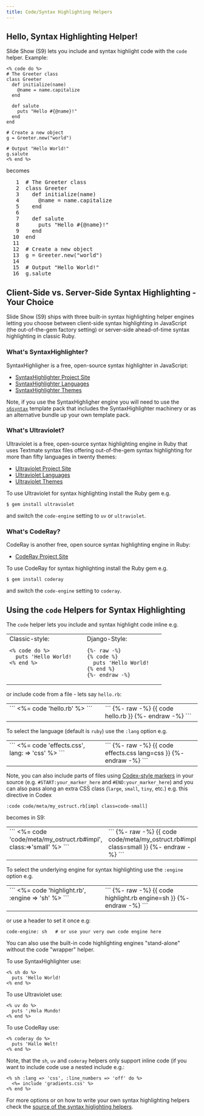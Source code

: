 ```yaml
---
title: Code/Syntax Highlighting Helpers
---
```



## Hello, Syntax Highlighting Helper!

Slide Show (S9) lets you include and syntax highlight code
with the `code` helper. Example:

```
<% code do %>
# The Greeter class
class Greeter
  def initialize(name)
    @name = name.capitalize
  end

  def salute
    puts "Hello #{@name}!"
  end
end

# Create a new object
g = Greeter.new("world")

# Output "Hello World!"
g.salute
<% end %>
```

becomes

<div>
<pre class="programlisting eiffel"><span class="line-numbers">   1 </span> <span class="Comment"><span class="Comment">#</span> The Greeter class</span>
<span class="line-numbers">   2 </span> <span class="Keyword">class</span> <span class="TypeName">Greeter</span>
<span class="line-numbers">   3 </span>   <span class="Keyword">def</span> <span class="FunctionName">initialize</span>(<span class="FunctionParameter">name</span>)
<span class="line-numbers">   4 </span>     <span class="Variable"><span class="Variable">@</span>name</span> <span class="Keyword">=</span> name.<span class="FunctionName">capitalize</span>
<span class="line-numbers">   5 </span>   <span class="Keyword">end</span>
<span class="line-numbers">   6 </span>  
<span class="line-numbers">   7 </span>   <span class="Keyword">def</span> <span class="FunctionName">salute</span>
<span class="line-numbers">   8 </span>     puts <span class="String"><span class="String">&quot;</span>Hello <span class="StringInterpolation"><span class="StringInterpolation">#{</span><span class="Variable"><span class="Variable">@</span>name</span><span class="StringInterpolation">}</span></span>!<span class="String">&quot;</span></span>
<span class="line-numbers">   9 </span>   <span class="Keyword">end</span>
<span class="line-numbers">  10 </span> <span class="Keyword">end</span>
<span class="line-numbers">  11 </span>  
<span class="line-numbers">  12 </span> <span class="Comment"><span class="Comment">#</span> Create a new object</span>
<span class="line-numbers">  13 </span> g <span class="Keyword">=</span> <span class="LibraryObject">Greeter</span>.<span class="FunctionName">new</span>(<span class="String"><span class="String">&quot;</span>world<span class="String">&quot;</span></span>)
<span class="line-numbers">  14 </span>  
<span class="line-numbers">  15 </span> <span class="Comment"><span class="Comment">#</span> Output &quot;Hello World!&quot;</span>
<span class="line-numbers">  16 </span> g.<span class="FunctionName">salute</span>
</pre>
</div>


## Client-Side vs. Server-Side Syntax Highlighting - Your Choice

Slide Show (S9) ships with three built-in syntax highlighting helper engines
letting you choose between client-side syntax highlighting in JavaScript
(the out-of-the-gem factory setting) or server-side ahead-of-time
syntax highlighting in classic Ruby.

### What's SyntaxHighlighter?

SyntaxHighligher is a free, open-source syntax highlighter in JavaScript:

* [SyntaxHighlighter Project Site](http://alexgorbatchev.com/SyntaxHighlighter/)
* [SyntaxHighlighter Languages](http://alexgorbatchev.com/SyntaxHighlighter/manual/brushes/)
* [SyntaxHighlighter Themes](http://alexgorbatchev.com/SyntaxHighlighter/manual/themes/)

Note, if you use the SyntaxHighligher engine you will need to
use the [`s6syntax`](http://github.com/slideshow-templates/slideshow-s6-syntax-highlighter)
template pack that includes the SyntaxHighlighter machinery or as an alternative
bundle up your own template pack.

### What's Ultraviolet?

Ultraviolet is a free, open-source syntax highlighting engine
in Ruby that uses Textmate syntax files offering out-of-the-gem
syntax highlighting for more than fifty languages in twenty themes:

* [Ultraviolet Project Site](http://ultraviolet.rubyforge.org)
* [Ultraviolet Languages](http://ultraviolet.rubyforge.org/syntax_gallery.xhtml)
* [Ultraviolet Themes](http://ultraviolet.rubyforge.org/themes.xhtml)

To use Ultraviolet for syntax highlighting install the Ruby gem e.g.

```
$ gem install ultraviolet
```

and switch the `code-engine` setting to `uv` or `ultraviolet`.

### What's CodeRay?

CodeRay is another free, open source syntax highlighting engine
in Ruby:

* [CodeRay Project Site](http://coderay.rubychan.de)

To use CodeRay for syntax highlighting install the Ruby gem e.g.

```
$ gem install coderay
```

and switch the `code-engine` setting to `coderay`.


## Using the `code` Helpers for Syntax Highlighting

The `code` helper lets you include and syntax highlight code inline e.g.

<table width="100%">
<tr>
  <td markdown="1" width="50%" style="vertical-align: top;">
Classic-style:

```
<% code do %>
  puts 'Hello World!   
<% end %>
```

</td>
<td markdown="1" style="vertical-align: top;">
Django-Style:

```
{%- raw -%}
{% code %}
  puts 'Hello World!   
{% end %}
{%- endraw -%}
```
</td></tr></table>

or include code from a file - lets say `hello.rb`:

<table width="100%">
<tr>
  <td markdown="1" width="50%" style="vertical-align: top;">
```
<%= code 'hello.rb' %>
```
</td>
<td markdown="1" style="vertical-align: top;">
```
{%- raw -%}
{{ code hello.rb }}
{%- endraw -%}
```
</td></tr></table>

To select the language (default is `ruby`) use the `:lang` option e.g.

<table width="100%">
<tr>
  <td markdown="1" width="50%" style="vertical-align: top;">
```
<%= code 'effects.css', lang: => 'css' %>
```
</td>
<td markdown="1" style="vertical-align: top;">
```
{%- raw -%}
{{ code effects.css lang=css }}
{%- endraw -%}
```
</td></tr></table>

Note, you can also include parts of files
using [Codex-style markers](http://pragdave.blogs.pragprog.com/pragdave/2008/05/our-take-on-pre.html)
in your source (e.g. `#START:your_marker_here` and
`#END:your_marker_here`) and you can also pass along an extra CSS class
(`large`, `small`, `tiny`, etc.) e.g. this directive in Codex

```
:code code/meta/my_ostruct.rb[impl class=code-small]
```

becomes in S9:

<table width="100%">
<tr>
  <td markdown="1" width="50%" style="vertical-align: top;">
```
<%= code 'code/meta/my_ostruct.rb#impl', class:=>'small' %>
```
</td>
<td markdown="1" style="vertical-align: top;">
```
{%- raw -%}
{{ code code/meta/my_ostruct.rb#impl class=small }}
{%- endraw -%}
```
</td></tr></table>


To select the underlying engine for syntax highlighting use the `:engine` option e.g.

<table width="100%">
<tr>
  <td markdown="1" width="50%" style="vertical-align: top;">
```
<%= code 'highlight.rb', :engine => 'sh' %>
```
</td>
<td markdown="1" style="vertical-align: top;">
```
{%- raw -%}
{{ code highlight.rb  engine=sh }}
{%- endraw -%}
```
</td></tr></table>

or use a header to set it once e.g:

```
code-engine: sh   # or use your very own code engine here
```

You can also use the built-in code highlighting engines
"stand-alone" without the code "wrapper" helper.

To use SyntaxHighlighter use:

```
<% sh do %>
  puts 'Hello World!
<% end %>
```

To use Ultraviolet use:

```
<% uv do %>
  puts '¡Hola Mundo!
<% end %>
```

To use CodeRay use:

```
<% coderay do %>
  puts 'Hallo Welt!
<% end %>
```

Note, that the `sh`, `uv` and `coderay` helpers
only support inline code (if you want to include code use a nested include e.g.:

```
<% sh :lang => 'css', :line_numbers => 'off' do %>
  <%= include 'gradients.css' %>
<% end %>
```

For more options or on how to write your own syntax highlighting
helpers check the [source of the syntax higlighting helpers](https://github.com/slideshow-s9/slideshow/tree/master/slideshow-models/lib/slideshow/helpers/syntax).
